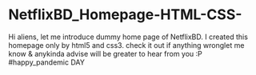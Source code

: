 # NetflixBD_Homepage-HTML-CSS-
Hi aliens, let me introduce dummy home page of NetflixBD. I created this homepage only by html5 and css3. check it out if anything wronglet me know &amp; anykinda advise will be greater to hear from you :P #happy_pandemic DAY
